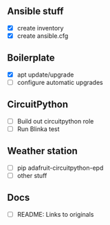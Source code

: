 
## Ansible stuff
* [x] create inventory
* [x] create ansible.cfg

## Boilerplate
* [x] apt update/upgrade
* [ ] configure automatic upgrades

## CircuitPython
* [ ] Build out circuitpython role
* [ ] Run Blinka test

## Weather station
* [ ] pip adafruit-circuitpython-epd
* [ ] other stuff

## Docs
* [ ] README: Links to originals